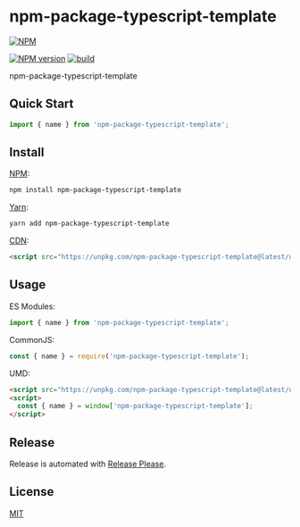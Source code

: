 # npm-package-typescript-template

[![NPM](https://nodei.co/npm/npm-package-typescript-template.svg)](https://nodei.co/npm/npm-package-typescript-template/)

[![NPM version](https://img.shields.io/npm/v/npm-package-typescript-template.svg)](https://www.npmjs.com/package/npm-package-typescript-template)
[![build](https://github.com/remarkablemark/npm-package-typescript-template/actions/workflows/build.yml/badge.svg)](https://github.com/remarkablemark/npm-package-typescript-template/actions/workflows/build.yml)

npm-package-typescript-template

## Quick Start

```ts
import { name } from 'npm-package-typescript-template';
```

## Install

[NPM](https://www.npmjs.com/package/npm-package-typescript-template):

```sh
npm install npm-package-typescript-template
```

[Yarn](https://yarnpkg.com/package/npm-package-typescript-template):

```sh
yarn add npm-package-typescript-template
```

[CDN](https://unpkg.com/browse/npm-package-typescript-template/):

```html
<script src="https://unpkg.com/npm-package-typescript-template@latest/umd/npm-package-typescript-template.min.js"></script>
```

## Usage

ES Modules:

```ts
import { name } from 'npm-package-typescript-template';
```

CommonJS:

```ts
const { name } = require('npm-package-typescript-template');
```

UMD:

```html
<script src="https://unpkg.com/npm-package-typescript-template@latest/umd/npm-package-typescript-template.min.js"></script>
<script>
  const { name } = window['npm-package-typescript-template'];
</script>
```

## Release

Release is automated with [Release Please](https://github.com/googleapis/release-please).

## License

[MIT](https://github.com/remarkablemark/npm-package-typescript-template/blob/master/LICENSE)
